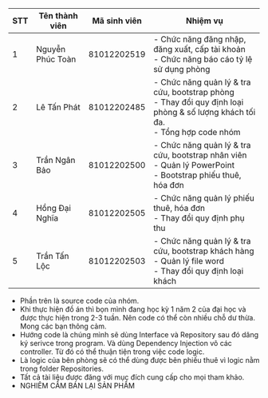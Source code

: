 | STT | Tên thành viên   | Mã sinh viên | Nhiệm vụ                                                                                                                              |
| --- | ---------------- | ------------ | ------------------------------------------------------------------------------------------------------------------------------------- |
| 1   | Nguyễn Phúc Toàn | 81012202519  | - Chức năng đăng nhập, đăng xuất, cấp tài khoản <br> - Chức năng báo cáo tỷ lệ sử dụng phòng                                          |
| 2   | Lê Tấn Phát      | 81012202485  | - Chức năng quản lý & tra cứu, bootstrap phòng <br> - Thay đổi quy định loại phòng & số lượng khách tối đa. <br> - Tổng hợp code nhóm |
| 3   | Trần Ngân Bảo    | 81012202500  | - Chức năng quản lý & tra cứu, bootstrap nhân viên <br> - Quản lý PowerPoint <br> - Bootstrap phiếu thuê, hóa đơn                     |
| 4   | Hồng Đại Nghĩa   | 81012202505  | - Chức năng quản lý phiếu thuê, hóa đơn <br> - Thay đổi quy định phụ thu                                                              |
| 5   | Trần Tấn Lộc     | 81012202503  | - Chức năng quản lý & tra cứu, bootstrap khách hàng <br> - Quản lý file word <br> - Thay đổi quy định loại khách                      |

- Phần trên là source code của nhóm.
- Khi thực hiện đồ án thì bọn mình đang học kỳ 1 năm 2 của đại học và được thực hiện trong 2-3 tuần. Nên code có thể còn nhiều chỗ dư thừa. Mong các bạn thông cảm.
- Hướng code là chúng mình sẽ dùng Interface và Repository sau đó dăng ký serivce trong program. Và dùng Dependency Injection vô các controller. Từ đó có thể thuận tiện trong việc code logic.
- Là logic của bên phòng sẽ có thể dùng được bên phiếu thuê vì logic nằm trong folder Repositories.
- Tất cả tài liệu được đăng với mục đích cung cấp cho mọi tham khảo.
- NGHIÊM CẤM BÁN LẠI SẢN PHẨM
